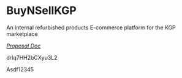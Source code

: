 # BuyNSellKGP

An internal refurbished products E-commerce platform for the KGP marketplace

[_Proposal Doc_](https://docs.google.com/document/u/1/d/e/2PACX-1vQftTkR1tceuR5cjrRzqeBRxNMfWdmwD96KW5BEiHcwL9htGD_1X6eNv6AU265OO0iG0GD4Z6Q_9XNu/pub)

drlq7HH2bCXyu3L2

Asdf12345
